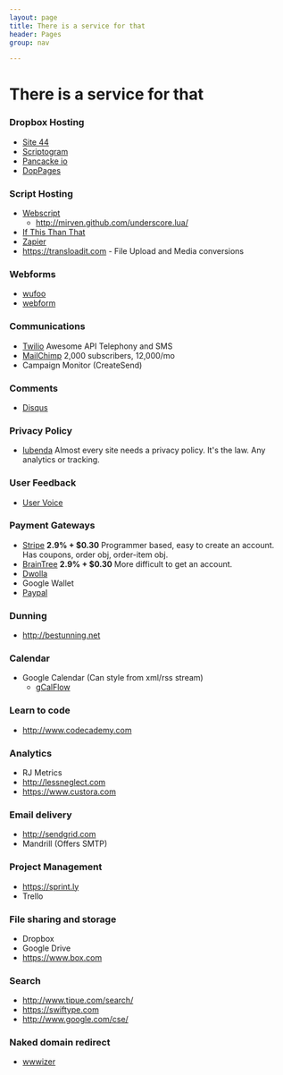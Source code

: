 ```yaml
---
layout: page
title: There is a service for that
header: Pages
group: nav

---
```

# There is a service for that


### Dropbox Hosting

* [Site 44](http://www.site44.com)
* [Scriptogram](http://scriptogr.am)
* [Pancacke io](http://pancake.io)
* [DopPages](http://droppages.com)

### Script Hosting

* [Webscript](https://www.webscript.io)
  * http://mirven.github.com/underscore.lua/
* [If This Than That](https://ifttt.com)
* [Zapier](https://zapier.com)
* https://transloadit.com - File Upload and Media conversions

### Webforms

* [wufoo](http://www.wufoo.com)
* [webform](https://webform.com)

### Communications

* [Twilio](http://www.twilio.com) Awesome API Telephony and SMS
* [MailChimp](http://mailchimp.com) 2,000 subscribers, 12,000/mo
* Campaign Monitor (CreateSend)

### Comments

* [Disqus](http://disqus.com)

### Privacy Policy

* [Iubenda](https://www.iubenda.com) Almost every site needs a privacy policy. It's the law. Any analytics or tracking.

### User Feedback

* [User Voice](http://www.uservoice.com)

### Payment Gateways

* [Stripe](https://stripe.com* ) **2.9% + $0.30** Programmer based, easy to create an account. Has coupons, order obj, order-item obj.
* [BrainTree](https://www.braintreepayments.com) **2.9% + $0.30** More difficult to get an account.
* [Dwolla](https://www.dwolla.com)
* Google Wallet
* [Paypal](https://www.paypal.com)

### Dunning

* http://bestunning.net

### Calendar

* Google Calendar (Can style from xml/rss stream)
  * [gCalFlow](http://sugi.github.com/jquery-gcal-flow)

### Learn to code

* http://www.codecademy.com

### Analytics

* RJ Metrics
* http://lessneglect.com
* https://www.custora.com

### Email delivery

* http://sendgrid.com
* Mandrill (Offers SMTP)

### Project Management

* https://sprint.ly
* Trello

### File sharing and storage
* Dropbox
* Google Drive
* https://www.box.com

### Search
* http://www.tipue.com/search/
* https://swiftype.com
* http://www.google.com/cse/

### Naked domain redirect
* [wwwizer](http://wwwizer.com/naked-domain-redirect)

